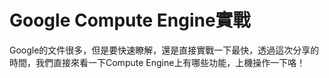 # Google Compute Engine實戰

Google的文件很多，但是要快速瞭解，還是直接實戰一下最快，透過這次分享的時間，我們直接來看一下Compute Engine上有哪些功能，上機操作一下咯！

